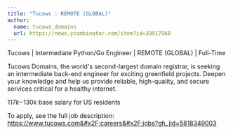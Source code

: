 ```yaml
---
title: "Tucows : REMOTE (GLOBAL)"
author:
  name: tucows_domains
  url: https://news.ycombinator.com/item?id=39917960
---
```

Tucows | Intermediate Python&#x2F;Go Engineer | REMOTE (GLOBAL) | Full-Time

Tucows Domains, the world&#x27;s second-largest domain registrar, is seeking an intermediate back-end engineer for exciting greenfield projects. Deepen your knowledge and help us provide reliable, high-quality, and secure services critical for a healthy internet.

$117k-$130k base salary for US residents

To apply, see the full job  description:
<a href="https:&#x2F;&#x2F;www.tucows.com&#x2F;careers&#x2F;jobs?gh_jid=5818349003" rel="nofollow">https:&#x2F;&#x2F;www.tucows.com&#x2F;careers&#x2F;jobs?gh_jid=5818349003</a>
